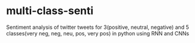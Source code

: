 # multi-class-senti
Sentiment analysis of twitter tweets for 3(positive, neutral, negative) and 5 classes(very neg, neg, neu, pos, very pos) in python using RNN and CNNs 
